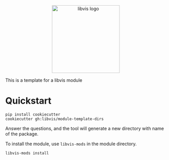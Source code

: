 <div align="center">
    <img width="212px" alt="libvis logo" src="http://libvis.dev/libvis-sm.png"/>
</div>

This is a template for a libvis module

# Quickstart

```
pip install cookiecutter
cookiecutter gh:libvis/module-template-dirs
```

Answer the questions, and the tool will generate a new directory with name of the package.

To install the module, use `libvis-mods` in the module directory.

```
libvis-mods install
```



